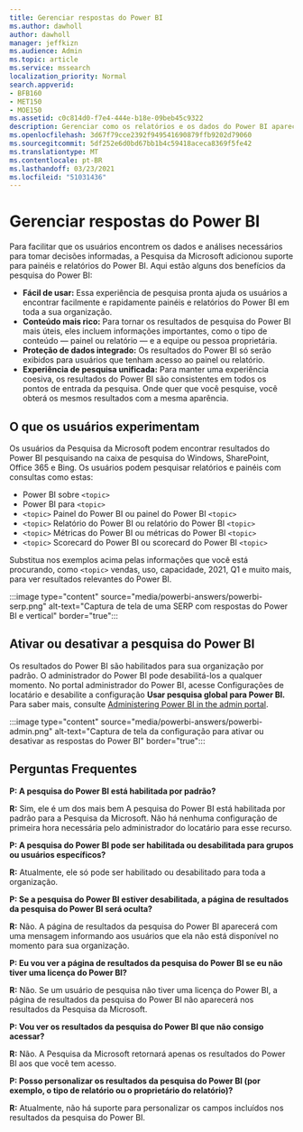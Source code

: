 ```yaml
---
title: Gerenciar respostas do Power BI
ms.author: dawholl
author: dawholl
manager: jeffkizn
ms.audience: Admin
ms.topic: article
ms.service: mssearch
localization_priority: Normal
search.appverid:
- BFB160
- MET150
- MOE150
ms.assetid: c0c814d0-f7e4-444e-b18e-09beb45c9322
description: Gerenciar como os relatórios e os dados do Power BI aparecem nos resultados da pesquisa
ms.openlocfilehash: 3d67f79cce2392f949541690879ffb9202d79060
ms.sourcegitcommit: 5df252e6d0bd67bb1b4c59418aceca8369f5fe42
ms.translationtype: MT
ms.contentlocale: pt-BR
ms.lasthandoff: 03/23/2021
ms.locfileid: "51031436"
---
```

# <a name="manage-power-bi-answers"></a>Gerenciar respostas do Power BI

Para facilitar que os usuários encontrem os dados e análises necessários para tomar decisões informadas, a Pesquisa da Microsoft adicionou suporte para painéis e relatórios do Power BI. Aqui estão alguns dos benefícios da pesquisa do Power BI:

* **Fácil de usar:** Essa experiência de pesquisa pronta ajuda os usuários a encontrar facilmente e rapidamente painéis e relatórios do Power BI em toda a sua organização.
* **Conteúdo mais rico:** Para tornar os resultados de pesquisa do Power BI mais úteis, eles incluem informações importantes, como o tipo de conteúdo — painel ou relatório — e a equipe ou pessoa proprietária.
* **Proteção de dados integrado:** Os resultados do Power BI só serão exibidos para usuários que tenham acesso ao painel ou relatório.
* **Experiência de pesquisa unificada:** Para manter uma experiência coesiva, os resultados do Power BI são consistentes em todos os pontos de entrada da pesquisa. Onde quer que você pesquise, você obterá os mesmos resultados com a mesma aparência.

## <a name="what-users-experience"></a>O que os usuários experimentam

Os usuários da Pesquisa da Microsoft podem encontrar resultados do Power BI pesquisando na caixa de pesquisa do Windows, SharePoint, Office 365 e Bing. Os usuários podem pesquisar relatórios e painéis com consultas como estas:

* Power BI sobre `<topic>`
* Power BI para `<topic>`
* `<topic>` Painel do Power BI ou painel do Power BI `<topic>`
* `<topic>` Relatório do Power BI ou relatório do Power BI `<topic>`
* `<topic>` Métricas do Power BI ou métricas do Power BI `<topic>`
* `<topic>` Scorecard do Power BI ou scorecard do Power BI `<topic>`

Substitua nos exemplos acima pelas informações que você está procurando, como `<topic>` vendas, uso, capacidade, 2021, Q1 e muito mais, para ver resultados relevantes do Power BI.

:::image type="content" source="media/powerbi-answers/powerbi-serp.png" alt-text="Captura de tela de uma SERP com respostas do Power BI e vertical" border="true":::

## <a name="turn-power-bi-search-on-or-off"></a>Ativar ou desativar a pesquisa do Power BI

Os resultados do Power BI são habilitados para sua organização por padrão. O administrador do Power BI pode desabilitá-los a qualquer momento. No portal administrador do Power BI, acesse Configurações de locatário e desabilite a configuração **Usar pesquisa global para Power BI.** Para saber mais, consulte [Administering Power BI in the admin portal](/power-bi/admin/service-admin-portal#use-global-search-for-power-bi-preview).

:::image type="content" source="media/powerbi-answers/powerbi-admin.png" alt-text="Captura de tela da configuração para ativar ou desativar as respostas do Power BI" border="true":::

## <a name="frequently-asked-questions"></a>Perguntas Frequentes

**P: A pesquisa do Power BI está habilitada por padrão?**

**R:** Sim, ele é um dos mais bem A pesquisa do Power BI está habilitada por padrão para a Pesquisa da Microsoft. Não há nenhuma configuração de primeira hora necessária pelo administrador do locatário para esse recurso.

**P: A pesquisa do Power BI pode ser habilitada ou desabilitada para grupos ou usuários específicos?**

**R:** Atualmente, ele só pode ser habilitado ou desabilitado para toda a organização.

**P: Se a pesquisa do Power BI estiver desabilitada, a página de resultados da pesquisa do Power BI será oculta?**

**R:** Não. A página de resultados da pesquisa do Power BI aparecerá com uma mensagem informando aos usuários que ela não está disponível no momento para sua organização.

**P: Eu vou ver a página de resultados da pesquisa do Power BI se eu não tiver uma licença do Power BI?**

**R:** Não. Se um usuário de pesquisa não tiver uma licença do Power BI, a página de resultados da pesquisa do Power BI não aparecerá nos resultados da Pesquisa da Microsoft.

**P: Vou ver os resultados da pesquisa do Power BI que não consigo acessar?**

**R:** Não. A Pesquisa da Microsoft retornará apenas os resultados do Power BI aos que você tem acesso.

**P: Posso personalizar os resultados da pesquisa do Power BI (por exemplo, o tipo de relatório ou o proprietário do relatório)?**

**R:** Atualmente, não há suporte para personalizar os campos incluídos nos resultados da pesquisa do Power BI.